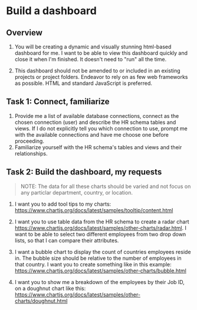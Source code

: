 # Build a dashboard

## Overview

1. You will be creating a dynamic and visually stunning html-based dashboard for me. I want to be able to view this dashboard quickly and close it when I'm finished. It doesn't need to "run" all the time.

2. This dashboard should not be amended to or included in an existing projects or project folders. Endeavor to rely on as few web frameworks as possible. HTML and standard JavaScript is preferred. 

## Task 1: Connect, familiarize

1. Provide me a list of available database connections, connect as the chosen connection (user) and describe the HR schema tables and views. If I do not explicitly tell you which connection to use, prompt me with the available connections and have me choose one before proceeding.
2. Familiarize yourself with the HR schema's tables and views and their relationships.

## Task 2: Build the dashboard, my requests

> NOTE: The data for all these charts should be varied and not focus on any particlar department, country, or location. 

1. I want you to add tool tips to my charts: https://www.chartjs.org/docs/latest/samples/tooltip/content.html
2. I want you to use table data from the HR schema to create a radar chart https://www.chartjs.org/docs/latest/samples/other-charts/radar.html. I want to be able to select two different employees from two drop down lists, so that I can compare their attributes.

3. I want a bubble chart to display the count of countries employees reside in. The bubble size should be relative to the number of employees in that country. I want you to create something like in this example: https://www.chartjs.org/docs/latest/samples/other-charts/bubble.html
4. I want you to show me a breakdown of the employees by their Job ID, on a doughnut chart like this: https://www.chartjs.org/docs/latest/samples/other-charts/doughnut.html